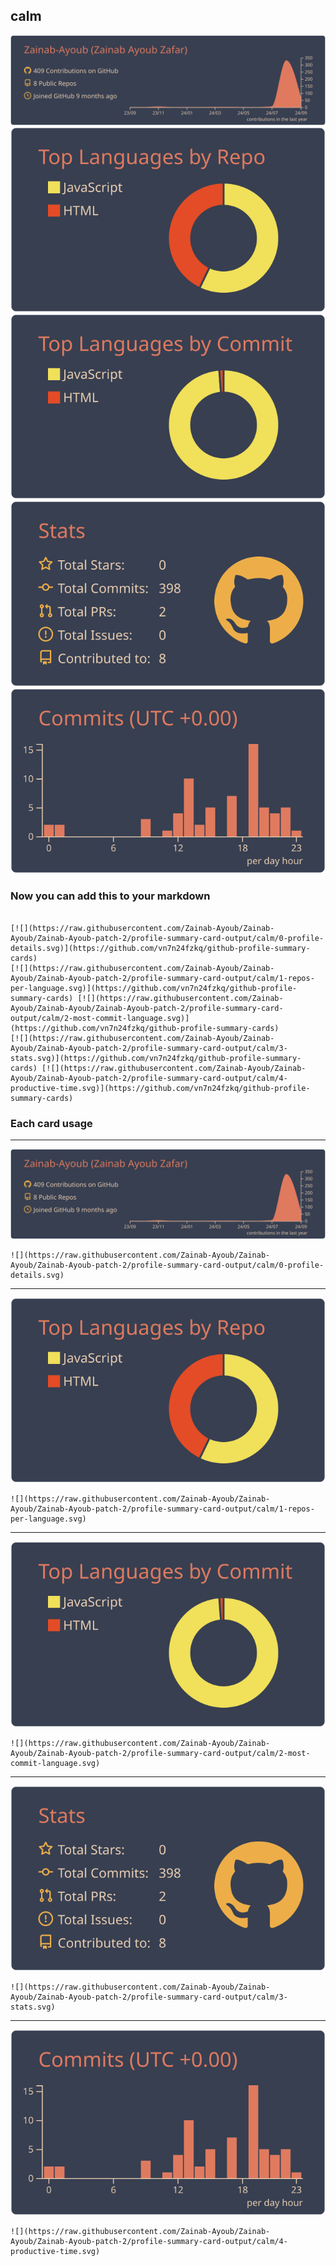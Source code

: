 ## calm

[![](./0-profile-details.svg)](https://github.com/vn7n24fzkq/github-profile-summary-cards)
[![](./1-repos-per-language.svg)](https://github.com/vn7n24fzkq/github-profile-summary-cards) [![](./2-most-commit-language.svg)](https://github.com/vn7n24fzkq/github-profile-summary-cards)
[![](./3-stats.svg)](https://github.com/vn7n24fzkq/github-profile-summary-cards) [![](./4-productive-time.svg)](https://github.com/vn7n24fzkq/github-profile-summary-cards)
### Now you can add this to your markdown
```

[![](https://raw.githubusercontent.com/Zainab-Ayoub/Zainab-Ayoub/Zainab-Ayoub-patch-2/profile-summary-card-output/calm/0-profile-details.svg)](https://github.com/vn7n24fzkq/github-profile-summary-cards)
[![](https://raw.githubusercontent.com/Zainab-Ayoub/Zainab-Ayoub/Zainab-Ayoub-patch-2/profile-summary-card-output/calm/1-repos-per-language.svg)](https://github.com/vn7n24fzkq/github-profile-summary-cards) [![](https://raw.githubusercontent.com/Zainab-Ayoub/Zainab-Ayoub/Zainab-Ayoub-patch-2/profile-summary-card-output/calm/2-most-commit-language.svg)](https://github.com/vn7n24fzkq/github-profile-summary-cards)
[![](https://raw.githubusercontent.com/Zainab-Ayoub/Zainab-Ayoub/Zainab-Ayoub-patch-2/profile-summary-card-output/calm/3-stats.svg)](https://github.com/vn7n24fzkq/github-profile-summary-cards) [![](https://raw.githubusercontent.com/Zainab-Ayoub/Zainab-Ayoub/Zainab-Ayoub-patch-2/profile-summary-card-output/calm/4-productive-time.svg)](https://github.com/vn7n24fzkq/github-profile-summary-cards)

```

### Each card usage
---

![](./0-profile-details.svg)

```
![](https://raw.githubusercontent.com/Zainab-Ayoub/Zainab-Ayoub/Zainab-Ayoub-patch-2/profile-summary-card-output/calm/0-profile-details.svg)
```

    

---

![](./1-repos-per-language.svg)

```
![](https://raw.githubusercontent.com/Zainab-Ayoub/Zainab-Ayoub/Zainab-Ayoub-patch-2/profile-summary-card-output/calm/1-repos-per-language.svg)
```

    

---

![](./2-most-commit-language.svg)

```
![](https://raw.githubusercontent.com/Zainab-Ayoub/Zainab-Ayoub/Zainab-Ayoub-patch-2/profile-summary-card-output/calm/2-most-commit-language.svg)
```

    

---

![](./3-stats.svg)

```
![](https://raw.githubusercontent.com/Zainab-Ayoub/Zainab-Ayoub/Zainab-Ayoub-patch-2/profile-summary-card-output/calm/3-stats.svg)
```

    

---

![](./4-productive-time.svg)

```
![](https://raw.githubusercontent.com/Zainab-Ayoub/Zainab-Ayoub/Zainab-Ayoub-patch-2/profile-summary-card-output/calm/4-productive-time.svg)
```

    

